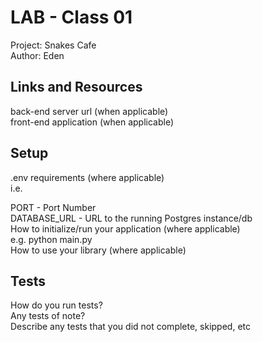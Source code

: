 # LAB - Class 01

Project: Snakes Cafe  
Author: Eden  

## Links and Resources

back-end server url (when applicable)  
front-end application (when applicable)  

## Setup

.env requirements (where applicable)  
i.e.  

PORT - Port Number  
DATABASE_URL - URL to the running Postgres instance/db  
How to initialize/run your application (where applicable)  
e.g. python main.py  
How to use your library (where applicable)  

## Tests

How do you run tests?  
Any tests of note?  
Describe any tests that you did not complete, skipped, etc   


